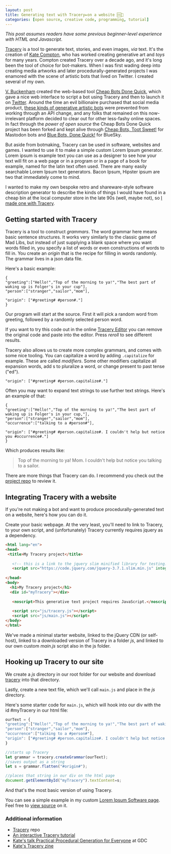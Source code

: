 ```yaml
---
layout: post
title: Generating text with Tracery✒️on a website 🆒📜
categories: [open source, creative code, programming, tutorial]
---
```


*This post assumes readers have some previous beginner-level experience with HTML and Javascript*.

[Tracery](https://tracery.io/) is a tool to generate text, stories, and even images, *via* text. It's the creation of [Kate Compton](http://www.galaxykate.com/), who has worked creating generative art and *toys* for many years. Compton created Tracery over a decade ago, and it's long been the tool of choice for bot-makers. When I was first wading deep into creating media artworks and later procedurally-generated projects I was enamored with the scene of artistic bots that lived on Twitter. I created several of my own. 

[V. Buckenham](https://vbuckenham.com/) created the web-based tool [Cheap Bots Done Quick](https://cheapbotsdonequick.com/), which gave a nice web interface to script a bot using Tracery and then to launch it on [Twitter](https://cheapbotsdonequick.com/). Around the time an evil billionaire purchased that social media product, [these kinds of generative artistic bots](https://arstechnica.com/information-technology/2017/06/the-art-bots-that-make-twitter-worth-looking-at-again/) were prevented from working through an API change, and any folks that remained on this now-irrelevant platform decided to clear out for other less-fashy online spaces. In fact through the *power of open source* the Cheap Bots Done Quick project has been forked and kept alive through [Cheap Bots, Toot Sweet!](https://cheapbotstootsweet.com/) for Mastodon bots and [Blue Bots, Done Quick!](https://bluebotsdonequick.com/) for BlueSky.

But aside from botmaking, Tracery can be used in software, websites and games. I wanted to use it to make a simple custom Lorem Ipsum generator. Lorem ipsum is example text you can use as a designer to see how your text will fit on a web page or in a program or in a page of a book for example, named for the latin text often used. There are many easily searchable Lorem Ipsum text generators. Bacon Ipsum, Hipster ipsum are two that immediately come to mind.

I wanted to make my own bespoke retro and shareware-style software description generator to describe the kinds of things I would have found in a cheap bin at the local computer store in the late 90s (well, maybe not), so [I made one with Tracery](https://leetusman.com/lorem).

## Getting started with Tracery

Tracery is a tool to construct *grammars*. The word grammar here means basic sentence structures. It works very similarly to the classic game of Mad Libs, but instead of just supplying a blank space where you want words filled in, you specify a list of words or even constructions of words to fill in. You create an *origin* that is the recipe for filling in words randomly. The grammar lives in a json data file.

Here's a basic example:

```
{
"greeting":["Hello!","Top of the morning to ya!","The best part of waking up is Folger's in your cup"],
"person":["stranger","sailor","mom"],

"origin": ["#greeting# #person#."]
}
```

Our program will start at the source. First it will pick a random word from greeting, followed by a randomly selected person word.

If you want to try this code out in the online [Tracery Editor](https://tracery.io/editor/) you can remove the original code and paste into the editor. Press *reroll* to see different results.

Tracery also allows us to create more complex grammars, and comes with some nice tooling. You can capitalize a word by adding `.capitalize` for example. These are called *modifiers*. Some other modifiers capitalize all expansion words, add s to pluralize a word, or change present to past tense ("ed").

```
"origin": ["#greeting# #person.capitalize#."]
```

Often you may want to expand text strings to use further text strings. Here's an example of that:

```
{
"greeting":["Hello!","Top of the morning to ya!","The best part of waking up is Folger's in your cup,"],
"person":["stranger","sailor","mom"],
"occurrence":["talking to a #person#"],

"origin": ["#greeting# #person.capitalize#. I couldn't help but notice you #occurrence#."]
}
```

Which produces results like:

> Top of the morning to ya! Mom. I couldn't help but notice you talking to a sailor.

There are more things that Tracery can do. I recommend you check out the [project repo](https://github.com/galaxykate/tracery/tree/tracery2) to review it.

## Integrating Tracery with a website

If you're not making a bot and want to produce procedurally-generated text on a website, here's how you can do it.

Create your basic webpage. At the very least, you'll need to link to Tracery, to your own script, and (unfortunately) Tracery currently requires jquery as a dependency.

```html
<html lang="en">
<head>
 <title>My Tracery project</title>
 
   <!-- this is a link to the jquery slim minified library for testing. I personally usually self-host if I publish the project online -->
   <script src="https://code.jquery.com/jquery-3.7.1.slim.min.js" integrity="sha256-kmHvs0B+OpCW5GVHUNjv9rOmY0IvSIRcf7zGUDTDQM8=" crossorigin="anonymous"></script>
 
</head>
<body>
  <h1>My Tracery project</h1>
  <div id="myTracery"></div>
  
   <noscript>This generative text project requires JavaScript.</noscript> 
   
   <script src="js/tracery.js"></script>
   <script src="js/main.js"></script>
</body>
</html>
```

We've made a minimal starter website, linked to the jQuery CDN (or self-host), linked to a downloaded version of Tracery in a folder *js*, and linked to our own custom *main.js* script also in the js folder.

## Hooking up Tracery to our site

We create a *js* directory in our root folder for our website and download [tracery](https://github.com/galaxykate/tracery/blob/tracery2/js/tracery/tracery.js) into that directory.

Lastly, create a new text file, which we'll call `main.js` and place in the *js* directory.

Here's some starter code for `main.js`, which will hook into our div with the id #myTracery in our html file:

```js
ourText = {
"greeting":["Hello!","Top of the morning to ya!","The best part of waking up is Folger's in your cup,"],
"person":["stranger","sailor","mom"],
"occurrence":["talking to a #person#"],
"origin": ["#greeting# #person.capitalize#. I couldn't help but notice you #occurrence#."]
}

//starts up Tracery
let grammar = tracery.createGrammar(ourText);
//saves output as a string
let s = grammar.flatten("#origin#");

//places that string in our div on the html page
document.getElementById("myTracery").textContent=s;
```

And that's the most basic version of using Tracery.

You can see a simple example in my custom [Lorem Ipsum Software page](https://leetusman.com/lorem/). Feel free to [view source](view-source:https://leetusman.com/lorem/) on it.

### Additional information

* [Tracery](https://github.com/galaxykate/tracery) repo
* [An interactive Tracery tutorial](https://tracery.io/archival/crystalcodepalace/tracerytut.html)
* [Kate's talk Practical Procedural Generation for Everyone](https://www.youtube.com/watch?v=WumyfLEa6bU) at GDC
* [Kate's Tracery zine](http://www.galaxykate.com/pdfs/galaxykate-zine-tracery.pdf)
